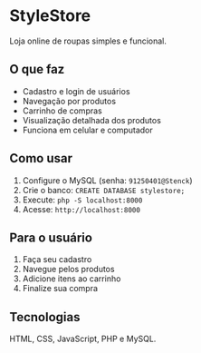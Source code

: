# StyleStore

Loja online de roupas simples e funcional.

## O que faz

- Cadastro e login de usuários
- Navegação por produtos
- Carrinho de compras
- Visualização detalhada dos produtos
- Funciona em celular e computador

## Como usar

1. Configure o MySQL (senha: `91250401@Stenck`)
2. Crie o banco: `CREATE DATABASE stylestore;`
3. Execute: `php -S localhost:8000`
4. Acesse: `http://localhost:8000`

## Para o usuário

1. Faça seu cadastro
2. Navegue pelos produtos
3. Adicione itens ao carrinho
4. Finalize sua compra

## Tecnologias

HTML, CSS, JavaScript, PHP e MySQL. 